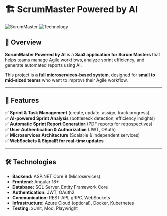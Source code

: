 # 🏗️ ScrumMaster Powered by AI

![ScrumMaster](https://img.shields.io/badge/Status-Development-blue?style=flat-square)
![Technology](https://img.shields.io/badge/Technology-.NET%208%20%7C%20Angular%20%7C%20SQL%20Server-purple?style=flat-square)

## 🚀 Overview
**ScrumMaster Powered by AI** is a **SaaS application for Scrum Masters** that helps teams manage Agile workflows, analyze sprint efficiency, and generate automated reports using AI.

This project is **a full microservices-based system**, designed for **small to mid-sized teams** who want to improve their Agile workflow.

---

## 📌 Features
✅ **Sprint & Task Management** (create, update, assign, track progress)  
✅ **AI-powered Sprint Analysis** (bottleneck detection, efficiency insights)  
✅ **Automatic Sprint Report Generation** (PDF reports for retrospectives)  
✅ **User Authentication & Authorization** (JWT, OAuth)  
✅ **Microservices Architecture** (Scalable & independent services)  
✅ **WebSockets & SignalR for real-time updates**  

---

## 🛠️ Technologies
- **Backend:** ASP.NET Core 8 (Microservices)  
- **Frontend:** Angular 18+  
- **Database:** SQL Server, Entity Framework Core  
- **Authentication:** JWT, OAuth2  
- **Communication:** REST API, gRPC, WebSockets  
- **Infrastructure:** Azure Cloud (optional), Docker, Kubernetes  
- **Testing:** xUnit, Moq, Playwright  
